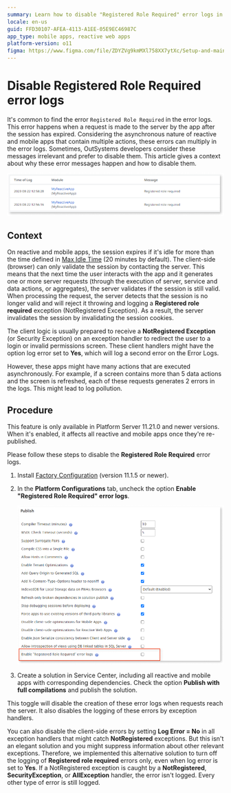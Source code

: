```yaml
---
summary: Learn how to disable "Registered Role Required" error logs in OutSystems 11 (O11) for cleaner error management in reactive and mobile apps.
locale: en-us
guid: FFD30107-AFEA-4113-A1EE-05E9EC46987C
app_type: mobile apps, reactive web apps
platform-version: o11
figma: https://www.figma.com/file/ZDYZVg9kmMXl758XX7ytXc/Setup-and-maintain-your-OutSystems-Infrastructure?type=design&node-id=2635%3A724&mode=design&t=PPL7U8XyNSIpuC5w-1
---
```


# Disable Registered Role Required error logs

It's common to find the error `Registered Role Required` in the error logs. This error happens when a request is made to the server by the app after the session has expired. Considering the asynchronous nature of reactive and mobile apps that contain multiple actions, these errors can multiply in the error logs. Sometimes, OutSystems developers consider these messages irrelevant and prefer to disable them. This article gives a context about why these error messages happen and how to disable them. 

![Example of Registered Role Required error messages in the OutSystems error log.](images/disable-registered-role-error-sc.png "Screenshot of the Registered Role Required error in OutSystems logs")

## Context

On reactive and mobile apps, the session expires if it's idle for more than the time defined in [Max Idle Time](../../security/configure-authentication.md) (20 minutes by default). The client-side (browser) can only validate the session by contacting the server. This means that the next time the user interacts with the app and it generates one or more server requests (through the execution of server, service and data actions, or aggregates), the server validates if the session is still valid. When processing the request, the server detects that the session is no longer valid and will reject it throwing and logging a **Registered role required** exception (NotRegistered Exception). As a result, the server invalidates the session by invalidating the session cookies.

The client logic is usually prepared to receive a **NotRegistered Exception** (or Security Exception) on an exception handler to redirect the user to a login or invalid permissions screen. These client handlers might have the option log error set to **Yes**, which will log a second error on the Error Logs.

However, these apps might have many actions that are executed asynchronously. For example, if a screen contains more than 5 data actions and the screen is refreshed, each of these requests generates 2 errors in the logs. This might lead to log pollution.


## Procedure

<div class="info" markdown="1">

This feature is only available in Platform Server 11.21.0 and newer versions. When it's enabled, it affects all reactive and mobile apps once they're re-published. 

</div>

Please follow these steps to disable the **Registered Role Required** error logs.

1. Install [Factory Configuration](https://www.outsystems.com/forge/component-overview/25/factory-configuration) (version 11.1.5 or newer).

1. In the **Platform Configurations** tab, uncheck the option **Enable "Registered Role Required" error logs**.

    ![Screenshot showing the Factory Configuration setting to disable Registered Role Required error logs in OutSystems.](images/disable-registered-role-error.png "Factory Configuration option to disable Registered Role Required error logs")

1. Create a solution in Service Center, including all reactive and mobile apps with corresponding dependencies. Check the option **Publish with full compilations** and publish the solution. 

This toggle will disable the creation of these error logs when requests reach the server. It also disables the logging of these errors by exception handlers. 

You can also disable the client-side errors by setting **Log Error = No** in all exception handlers that might catch **NotRegistered** exceptions. But this isn't an elegant solution and you might suppress information about other relevant exceptions. Therefore, we implemented this alternative solution to turn off the logging of **Registered role required** errors only, even when log error is set to **Yes**. If a NotRegistered exception is caught by a **NotRegistered**, **SecurityException**, or **AllException** handler, the error isn't logged. Every other type of error is still logged.
